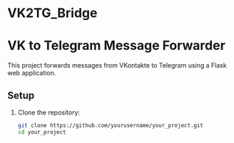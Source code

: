 # VK2TG_Bridge

# VK to Telegram Message Forwarder

This project forwards messages from VKontakte to Telegram using a Flask web application.

## Setup

1. Clone the repository:
   ```sh
   git clone https://github.com/yourusername/your_project.git
   cd your_project